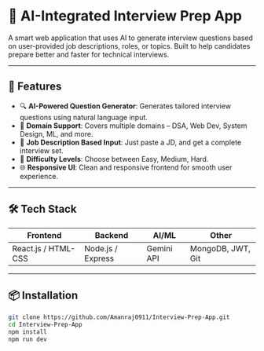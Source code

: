 # 🤖 AI-Integrated Interview Prep App

A smart web application that uses AI to generate interview questions based on user-provided job descriptions, roles, or topics. Built to help candidates prepare better and faster for technical interviews.

---

## 🚀 Features

- 🔍 **AI-Powered Question Generator**: Generates tailored interview questions using natural language input.
- 🧠 **Domain Support**: Covers multiple domains – DSA, Web Dev, System Design, ML, and more.
- 📄 **Job Description Based Input**: Just paste a JD, and get a complete interview set.
- 🎯 **Difficulty Levels**: Choose between Easy, Medium, Hard.
- 🌐 **Responsive UI**: Clean and responsive frontend for smooth user experience.

---

## 🛠️ Tech Stack

| Frontend | Backend | AI/ML | Other |
|----------|---------|-------|-------|
| React.js / HTML-CSS | Node.js / Express | Gemini API | MongoDB, JWT, Git |

---

## 📦 Installation

```bash
git clone https://github.com/Amanraj0911/Interview-Prep-App.git
cd Interview-Prep-App
npm install
npm run dev
